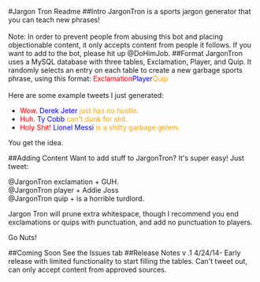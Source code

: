 #Jargon Tron Readme
##Intro
JargonTron is a sports jargon generator that you can teach new phrases! 
<br>
<br>
Note: In order to prevent people from abusing this bot and placing objectionable content, it only accepts content from people it follows. If you want to add to the bot, please hit up @DoHimJob. 
##Format
JargonTron uses a MySQL database with three tables, Exclamation, Player, and Quip. It randomly selects an entry on each table to create a new garbage sports phrase, using this format: <font color = "red">Exclamation</font><font color = "blue">Player</font><font color = "orange">Quip</font>
<br>
<br>
Here are some example tweets I just generated: 
<br>
* <font color = "red">Wow. </font><font color = "blue">Derek Jeter </font><font color = "orange">just has no hustle.</font> <br>
* <font color = "red">Huh. </font><font color = "blue">Ty Cobb</font><font color = "orange"> can't dunk for shit.</font><br>
* <font color = "red">Holy Shit! </font><font color = "blue">Lionel Messi </font><font color = "orange">is a shitty garbage golem.</font>

You get the idea. 

##Adding Content
Want to add stuff to JargonTron? It's super easy! Just tweet: <br>

@JargonTron exclamation + GUH.<br>
@JargonTron player + Addie Joss <br>
@JargonTron quip + is a horrible turdlord. <br>

Jargon Tron will prune extra whitespace, though I recommend you end exclamations or quips with punctuation, and add no punctuation to players. 

Go Nuts!



##Coming Soon
See the Issues tab
##Release Notes
v .1 4/24/14- Early release with limited functionality to start filling the tables. Can't tweet out, can only accept content from approved sources.